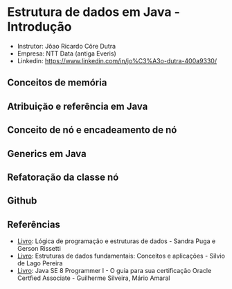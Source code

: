 # Estrutura de dados em Java - Introdução

- Instrutor: Jõao Ricardo Côre Dutra
- Empresa: NTT Data (antiga Everis)
- Linkedin: https://www.linkedin.com/in/jo%C3%A3o-dutra-400a9330/

## Conceitos de memória
## Atribuição e referência em Java
## Conceito de nó e encadeamento de nó
## Generics em Java
## Refatoração da classe nó
## Github


## Referências

- [Livro](https://amzn.to/3DtxuO3): Lógica de programação e estruturas de dados - Sandra Puga e Gerson Rissetti
- [Livro](https://amzn.to/3dGbQfb): Estruturas de dados fundamentais: Conceitos e aplicações - Silvio de Lago Pereira
- [Livro](https://www.casadocodigo.com.br/products/livro-certificacao-java-associate?_pos=1&_sid=9ee4c229c&_ss=r): Java SE 8 Programmer I - O guia para sua certificação Oracle Certfied Associate - Guilherme Silveira, Mário Amaral